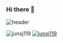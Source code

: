 ### Hi there 👋

<!-- <h3 align="center">🏅Tech Stack🏅<h3>
  <p align="center">
<img src="https://img.shields.io/badge/Java-007396?style=flat-square&logo=Java&logoColor=white"/></a>
<img src="https://img.shields.io/badge/C-007396?style=flat-square&logo=Java&logoColor=white"/></a>
<img src="https://img.shields.io/badge/C++-007396?style=flat-square&logo=Java&logoColor=white"/></a>
<img src="https://img.shields.io/badge/C-Sharp-007396?style=flat-square&logo=Java&logoColor=white"/></a>
<img src="https://img.shields.io/badge/JavaScript-007396?style=flat-square&logo=Java&logoColor=white"/></a>
<img src="https://img.shields.io/badge/Java-007396?style=flat-square&logo=Java&logoColor=white"/></a>
<img src="https://img.shields.io/badge/Java-007396?style=flat-square&logo=Java&logoColor=white"/></a>
<img src="https://img.shields.io/badge/Java-007396?style=flat-square&logo=Java&logoColor=white"/></a>
  </p> -->
  
![header](https://capsule-render.vercel.app/api?type=waving&color=auto&height250&section=header&text=SY%20CodeWorld.👑&fontSize=50)

![junsj119](https://github-readme-stats.vercel.app/api?username=junsj119&show_icons=true)
[![junsj119](https://github-readme-stats.vercel.app/api/top-langs/?username=junsj119&show_icons=true&hide_border=true&title_color=004386&icon_color=004386&layout=compact)](https://github.com/junsj119)
